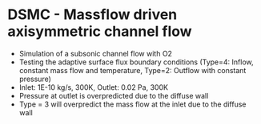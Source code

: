 # DSMC - Massflow driven axisymmetric channel flow
* Simulation of a subsonic channel flow with O2
* Testing the adaptive surface flux boundary conditions (Type=4: Inflow, constant mass flow and temperature, Type=2: Outflow with constant pressure)
* Inlet: 1E-10 kg/s, 300K, Outlet: 0.02 Pa, 300K
* Pressure at outlet is overpredicted due to the diffuse wall
* Type = 3 will overpredict the mass flow at the inlet due to the diffuse wall